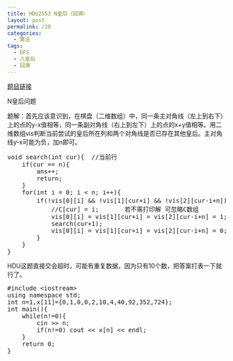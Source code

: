 ```yaml
---
title: HDU2553 N皇后（回溯）
layout: post
permalink: /20
categories:
  - 算法
tags:
  - DFS
  - 八皇后
  - 回溯
---
```

<a href="http://acm.hdu.edu.cn/showproblem.php?pid=2553" target="_blank">题目链接</a>

N皇后问题

题解：首先应该意识到，在棋盘（二维数组）中，同一条主对角线（左上到右下）上的点的y-x值相等，同一条副对角线（右上到左下）上的点的x+y值相等。用二维数组vis判断当前尝试的皇后所在列和两个对角线是否已存在其他皇后。主对角线y-x可能为负，加n即可。

<pre class="brush: cpp; title: ; notranslate" title="">void search(int cur){  //当前行
    if(cur == n){
        ans++;
        return;
    }
    for(int i = 0; i &lt; n; i++){
        if(!vis[0][i] && !vis[1][cur+i] && !vis[2][cur-i+n]){ //分别代表列、副对角线、主对角线
            //C[cur] = i;       若不需打印解 可忽略C数组
            vis[0][i] = vis[1][cur+i] = vis[2][cur-i+n] = 1;
            search(cur+1);
            vis[0][i] = vis[1][cur+i] = vis[2][cur-i+n] = 0;
        }
    }
}
</pre>

HDU这题直接交会超时，可能有重复数据，因为只有10个数，把答案打表一下就行了。

<pre class="brush: cpp; title: ; notranslate" title="">#include &lt;iostream&gt;
using namespace std;
int n=1,x[11]={0,1,0,0,2,10,4,40,92,352,724};
int main(){
    while(n!=0){
        cin &gt;&gt; n;
        if(n!=0) cout &lt;&lt; x[n] &lt;&lt; endl;
    }
    return 0;
}
</pre>